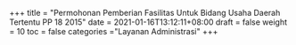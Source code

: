 +++
title = "Permohonan Pemberian Fasilitas Untuk Bidang Usaha Daerah Tertentu PP 18 2015"
date = 2021-01-16T13:12:11+08:00
draft = false
weight = 10
toc = false
categories ="Layanan Administrasi"
+++